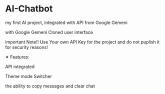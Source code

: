 # AI-Chatbot
my first AI project, integrated with API from Google Gemeni

with Google Gemeni Cloned user interface

important Note!! 
Use Your own API Key for the project and do not puplish it for security reasons!

✦ Features:

API integrated

Theme mode Switcher

the ability to copy messages and clear chat
